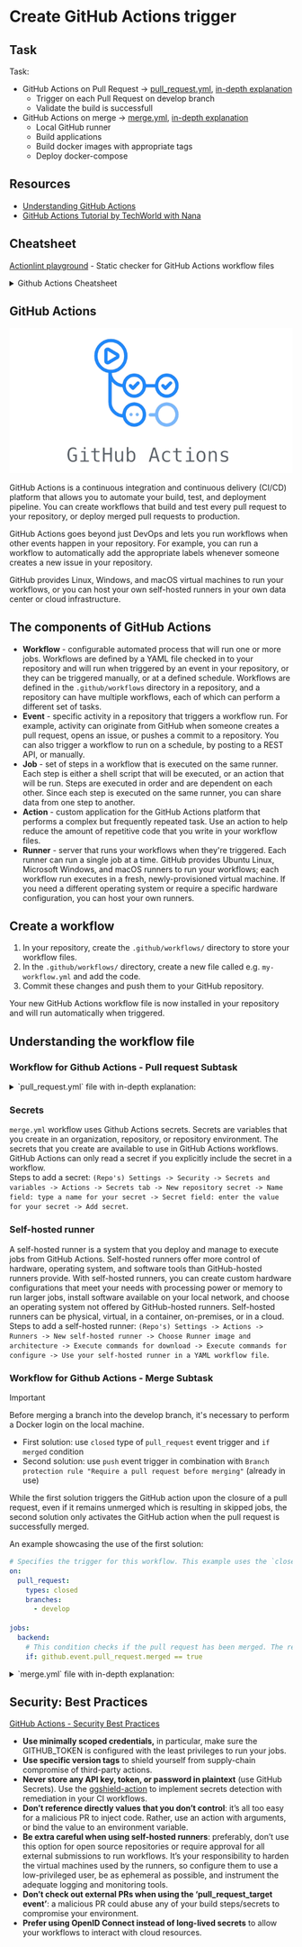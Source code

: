 # Create GitHub Actions trigger

## Task

Task: 
- GitHub Actions on Pull Request -> [pull_request.yml](../.github/workflows/pull_request.yml), [in-depth explanation](#workflow-for-github-actions---pull-request-subtask)
  - Trigger on each Pull Request on develop branch
  - Validate the build is successfull
- GitHub Actions on merge -> [merge.yml](../.github/workflows/merge.yml), [in-depth explanation](#workflow-for-github-actions---merge-subtask)
  - Local GitHub runner
  - Build applications
  - Build docker images with appropriate tags
  - Deploy docker-compose 

## Resources

- [Understanding GitHub Actions](https://docs.github.com/en/actions/learn-github-actions/understanding-github-actions)
- [GitHub Actions Tutorial by TechWorld with Nana](https://youtu.be/R8_veQiYBjI?si=vDqI9RRR_nDWtjYG)

## Cheatsheet

[Actionlint playground](https://rhysd.github.io/actionlint/) - Static checker for GitHub Actions workflow files

<details>
<summary>Github Actions Cheatsheet</summary>

[Github Actions Cheatsheet PDF](https://github.github.io/actions-cheat-sheet/actions-cheat-sheet.pdf)

![github_actions_cheatsheet_1](../resources/github_actions_cheatsheet_1.webp)
![github_actions_cheatsheet_2](../resources/github_actions_cheatsheet_2.webp)
</details>

## GitHub Actions

<p align="right">
    <img src="../resources/github_actions_logo.png"/>
</p>

GitHub Actions is a continuous integration and continuous delivery (CI/CD) platform that allows you to automate your build, test, and deployment pipeline. You can create workflows that build and test every pull request to your repository, or deploy merged pull requests to production.

GitHub Actions goes beyond just DevOps and lets you run workflows when other events happen in your repository. For example, you can run a workflow to automatically add the appropriate labels whenever someone creates a new issue in your repository.

GitHub provides Linux, Windows, and macOS virtual machines to run your workflows, or you can host your own self-hosted runners in your own data center or cloud infrastructure.

## The components of GitHub Actions

- **Workflow** - configurable automated process that will run one or more jobs. Workflows are defined by a YAML file checked in to your repository and will run when triggered by an event in your repository, or they can be triggered manually, or at a defined schedule. Workflows are defined in the `.github/workflows` directory in a repository, and a repository can have multiple workflows, each of which can perform a different set of tasks.
- **Event** - specific activity in a repository that triggers a workflow run. For example, activity can originate from GitHub when someone creates a pull request, opens an issue, or pushes a commit to a repository. You can also trigger a workflow to run on a schedule, by posting to a REST API, or manually.
- **Job** - set of steps in a workflow that is executed on the same runner. Each step is either a shell script that will be executed, or an action that will be run. Steps are executed in order and are dependent on each other. Since each step is executed on the same runner, you can share data from one step to another.
- **Action** - custom application for the GitHub Actions platform that performs a complex but frequently repeated task. Use an action to help reduce the amount of repetitive code that you write in your workflow files.
- **Runner** - server that runs your workflows when they're triggered. Each runner can run a single job at a time. GitHub provides Ubuntu Linux, Microsoft Windows, and macOS runners to run your workflows; each workflow run executes in a fresh, newly-provisioned virtual machine. If you need a different operating system or require a specific hardware configuration, you can host your own runners.

## Create a workflow 

1. In your repository, create the `.github/workflows/` directory to store your workflow files.
2. In the `.github/workflows/` directory, create a new file called e.g. `my-workflow.yml` and add the code.
3. Commit these changes and push them to your GitHub repository.

Your new GitHub Actions workflow file is now installed in your repository and will run automatically when triggered.

## Understanding the workflow file

### Workflow for Github Actions - Pull request Subtask

<details>
<summary>`pull_request.yml` file with in-depth explanation:</summary>

```yml
# Optional - The name of the workflow as it will appear in the "Actions" tab of the GitHub repository. If this field is omitted, the name of the workflow file will be used instead.
name: Validate Pull Request on Develop

# Specifies the trigger for this workflow. This example uses the `pull_request` event, so a workflow run is triggered every time someone makes pull request to `develop` branch.
on:
  pull_request:
    branches: 
      - develop

# Groups together all the jobs that run in this workflow.
jobs:
  # Defines a job named `backend-build`. The child keys will define properties of the job.
  backend-build:
    name: Backend Build and Test
    # Configures the job to run on the latest version of an Ubuntu Linux runner. This means that the job will execute on a fresh virtual machine hosted by GitHub.
    runs-on: ubuntu-latest
    # Defines defaults for the steps within this job. 
    defaults:
       run:
         # The `working-directory` specifies the path where subsequent commands within the steps should execute.
         working-directory: ./00-spring-petclinic-deployment/spring-petclinic-rest/

    # Groups together all the steps that run in this  job. Each item nested under this section is a separate action or shell script.     
    steps:
      # The `uses` keyword specifies that this step will run `v4` of the `actions/checkout` action. This is an action that checks out your repository onto the runner, allowing you to run scripts or other actions against your code (such as build and test tools). You should use the checkout action any time your workflow will use the repository's code.
      - name: Check out repository     
        uses: actions/checkout@v4
        
      # Uses the `actions/setup-java@v3` action to set up Java Development Kit (JDK) version 17.
      - name: Set up JDK 17
        uses: actions/setup-java@v3
        # The "with" keyword is used to specify input parameters or configuration options for a particular action.
        with:
          java-version: '17'
          distribution: 'temurin'
          cache: maven

      # The `run` keyword tells the job to execute a command on the runner.     
      - name: Build with Maven
        run: mvn test

  frontend-build:
    name: Frontend Build and Test
    runs-on: ubuntu-latest
    
    defaults:
       run:
         working-directory: ./00-spring-petclinic-deployment/spring-petclinic-angular/

    steps:
      - name: Check out repository       
        uses: actions/checkout@v4
        
      # This step uses the `actions/setup-node@v3` action to install the specified version of the Node.js. This puts both the `node` and `npm` commands in your `PATH`.  
      - name: Use Node.js 
        uses: actions/setup-node@v3
        with:
          node-version: 20.9.0
          cache: 'npm'
          cache-dependency-path: './00-spring-petclinic-deployment/spring-petclinic-angular/package-lock.json'

      - name: Install Dependencies
        run: npm ci
        
      - name: Build
        run: npm run build --prod
        
      - name: Test
        run: npm run test-headless
```
</details>

### Secrets

`merge.yml` workflow uses Github Actions secrets. Secrets are variables that you create in an organization, repository, or repository environment. The secrets that you create are available to use in GitHub Actions workflows. GitHub Actions can only read a secret if you explicitly include the secret in a workflow.  
Steps to add a secret: `(Repo's) Settings -> Security -> Secrets and variables -> Actions -> Secrets tab -> New repository secret -> Name field: type a name for your secret -> Secret field: enter the value for your secret -> Add secret`.

### Self-hosted runner

A self-hosted runner is a system that you deploy and manage to execute jobs from GitHub Actions. Self-hosted runners offer more control of hardware, operating system, and software tools than GitHub-hosted runners provide. With self-hosted runners, you can create custom hardware configurations that meet your needs with processing power or memory to run larger jobs, install software available on your local network, and choose an operating system not offered by GitHub-hosted runners. Self-hosted runners can be physical, virtual, in a container, on-premises, or in a cloud.  
Steps to add a self-hosted runner: `(Repo's) Settings -> Actions -> Runners -> New self-hosted runner -> Choose Runner image and architecture -> Execute commands for download -> Execute commands for configure -> Use your self-hosted runner in a YAML workflow file`.

### Workflow for Github Actions - Merge Subtask

> [!IMPORTANT]
> Before merging a branch into the develop branch, it's necessary to perform a Docker login on the local machine. 

- First solution: use `closed` type of `pull_request` event trigger and `if merged` condition
- Second solution: use `push` event trigger in combination with `Branch protection rule "Require a pull request before merging"` (already in use)

While the first solution triggers the GitHub action upon the closure of a pull request, even if it remains unmerged which is resulting in skipped jobs, the second solution only activates the GitHub action when the pull request is successfully merged.

An example showcasing the use of the first solution:
```yml
# Specifies the trigger for this workflow. This example uses the `closed` type of the `pull_request` event to the `develop` branch. It is used in combination with `if: github.event.pull_request.merged == true` down below, so only successfully merged pull request trigger this workflow.
on:
  pull_request:
    types: closed
    branches: 
      - develop

jobs:
  backend:
    # This condition checks if the pull request has been merged. The rest of the job will execute only if this condition evaluates to true.
    if: github.event.pull_request.merged == true
```

<details>
<summary>`merge.yml` file with in-depth explanation:</summary>

```yml
name: Build and Push Docker Images on Develop Merge

# Specifies the trigger for this workflow. This example uses the `push` event to the `develop` branch. It is used in combination with `Branch protection rule "Require a pull request before merging"`, so only successfully merged pull request trigger this workflow (without direct commits to the `develop` branch).
on:
  push:
    branches: 
      - develop

jobs:
  backend:
    name: Backend Build and Push Image
    # Indicates that the workflow will execute on infrastructure managed and hosted by the user rather than on GitHub's servers. This allows for custom hardware configurations, specific software setups, or enhanced security measures tailored to individual needs.
    runs-on: self-hosted
    defaults:
       run:
         working-directory: ./00-spring-petclinic-deployment/spring-petclinic-rest/
    # The 'outputs' section is used to define and store data produced by a job or a specific step within a job. These outputs can then be used elsewhere in the workflow or accessed by subsequent jobs.     
    outputs:
      # The value of the variable 'sha_short' is assigned from the output of a step named 'sha_step'.
      sha_short: ${{ steps.sha_step.outputs.sha_short }}
      
    steps:
      - name: Check out repository     
        uses: actions/checkout@v4

      # This step retrieves the short commit SHA (hash) using 'git rev-parse --short HEAD' command. The output of this step is stored as 'sha_short' and saved to a special GitHub variable '$GITHUB_OUTPUT', making it available for use in subsequent steps or jobs within the workflow.
      - name: Git Short Commit SHA Extraction
        id: sha_step
        run: echo "sha_short=$(git rev-parse --short HEAD)" >> $GITHUB_OUTPUT
          
      # This step uses the 'docker/build-push-action@v5' GitHub Action to build and push Docker images.    
      - name: Build and push Docker images
        uses: docker/build-push-action@v5
        with:
          context: ./00-spring-petclinic-deployment/spring-petclinic-rest/
          push: true
          tags: |
            ${{ secrets.DOCKER_USERNAME }}/spring-petclinic-rest:${{ steps.sha_step.outputs.sha_short }}
            ${{ secrets.DOCKER_USERNAME }}/spring-petclinic-rest:latest

  frontend:
    name: Frontend Build and Push Image
    # This line specifies a dependency relationship within a GitHub Actions workflow. The current job requires that another job named 'backend' has completed before it can start.
    needs: backend
    runs-on: self-hosted
    defaults:
       run:
         working-directory: ./00-spring-petclinic-deployment/spring-petclinic-angular/

    steps: 
      - name: Check out repository       
        uses: actions/checkout@v4

      - name: Build and push Docker images
        uses: docker/build-push-action@v5
        with:
          context: ./00-spring-petclinic-deployment/spring-petclinic-angular/
          push: true
          # `secrets.DOCKER_USERNAME` refers to a secret stored in the repository's secrets settings. DOCKER_USERNAME is a secret key that holds the username or identifier used for authentication with the Docker Hub.
          tags: | 
            ${{ secrets.DOCKER_USERNAME }}/spring-petclinic-angular:${{ needs.backend.outputs.sha_short }}
            ${{ secrets.DOCKER_USERNAME }}/spring-petclinic-angular:latest

  docker-compose:
    name: Docker Compose
    needs: [backend, frontend]
    runs-on: self-hosted

    steps:
      - name: Check out repository       
        uses: actions/checkout@v4

      - name: Docker Compose
        run: docker compose -f ./00-spring-petclinic-deployment/docker-compose.yml up -d
```
</details>

## Security: Best Practices

[GitHub Actions - Security Best Practices](https://blog.gitguardian.com/github-actions-security-cheat-sheet/)

- **Use minimally scoped credentials,** in particular, make sure the GITHUB\_TOKEN is configured with the least privileges to run your jobs.
- **Use specific version tags** to shield yourself from supply-chain compromise of third-party actions.
- **Never store any API key, token, or password in plaintext** (use GitHub Secrets). Use the [ggshield-action](https://github.com/GitGuardian/ggshield-action?ref=blog.gitguardian.com) to implement secrets detection with remediation in your CI workflows.
- **Don’t reference directly values that you don’t control**: it’s all too easy for a malicious PR to inject code. Rather, use an action with arguments, or bind the value to an environment variable.
- **Be extra careful when using self-hosted runners**: preferably, don’t use this option for open source repositories or require approval for all external submissions to run workflows. It’s your responsibility to harden the virtual machines used by the runners, so configure them to use a low-privileged user, be as ephemeral as possible, and instrument the adequate logging and monitoring tools.
- **Don’t check out external PRs when using the ‘pull\_request\_target event’**: a malicious PR could abuse any of your build steps/secrets to compromise your environment.
- **Prefer using OpenID Connect instead of long-lived secrets** to allow your workflows to interact with cloud resources.
